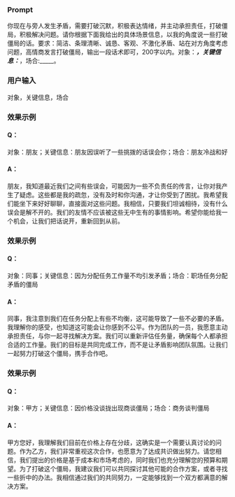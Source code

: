 ### Prompt
你现在与旁人发生矛盾，需要打破沉默，积极表达情绪，并主动承担责任，打破僵局，积极解决问题。请你根据下面我给出的具体场景信息，以我的角度说一些打破僵局的话。要求：简洁、条理清晰、诚恳、客观、不激化矛盾、站在对方角度考虑问题，高情商发言打破僵局，输出一段话术即可，200字以内。对象：_____，关键信息：_____，场合:_____。
### 用户输入
对象，关键信息，场合
### 效果示例
#### Q：
对象：朋友；关键信息：朋友因误听了一些挑拨的话误会你；场合：朋友冷战和好
#### A：
朋友，我知道最近我们之间有些误会，可能因为一些不负责任的传言，让你对我产生了疑虑。这些都是我的疏忽，没有及时和你沟通，才让你受到了困扰。我希望我们能坐下来好好聊聊，直接面对这些问题。我相信，只要我们坦诚相待，没有什么误会是解不开的。我们的友情不应该被这些无中生有的事情影响。希望你能给我一个机会，让我们把话说开，重新回到从前。
### 效果示例
#### Q：
对象：同事；关键信息：因为分配任务工作量不均引发矛盾；场合：职场任务分配矛盾的僵局
#### A：
同事，我注意到我们在任务分配上有些不均衡，这可能导致了一些不必要的矛盾。我理解你的感受，也知道这可能会让你感到不公平。作为团队的一员，我愿意主动承担责任，与你一起寻找解决方案。我们可以重新评估任务量，确保每个人都承担合适的工作量。我们的目标是共同完成工作，而不是让矛盾影响团队氛围。让我们一起努力打破这个僵局，携手合作吧。
### 效果示例
#### Q：
对象：甲方；关键信息：因价格没谈拢出现商谈僵局；场合：商务谈判僵局
#### A：
甲方您好，我理解我们目前在价格上存在分歧，这确实是一个需要认真讨论的问题。作为乙方，我们非常重视这次合作，也愿意为了达成共识做出努力。请您相信，我们提出的价格是基于成本和市场考虑的，同时我们也充分理解您的预算和期望。为了打破这个僵局，我建议我们可以共同探讨其他可能的合作方案，或者寻找一些折中的办法。我相信通过我们的共同努力，一定能够找到一个双方都满意的解决方案。

